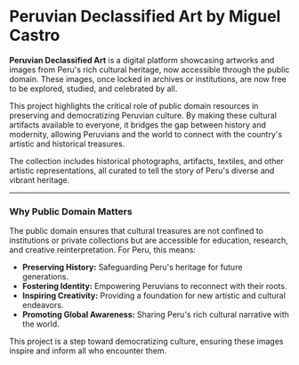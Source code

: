 # Peruvian Declassified Art by Miguel Castro

**Peruvian Declassified Art** is a digital platform showcasing artworks and images from Peru's rich cultural heritage, now accessible through the public domain. These images, once locked in archives or institutions, are now free to be explored, studied, and celebrated by all.  

This project highlights the critical role of public domain resources in preserving and democratizing Peruvian culture. By making these cultural artifacts available to everyone, it bridges the gap between history and modernity, allowing Peruvians and the world to connect with the country's artistic and historical treasures.

The collection includes historical photographs, artifacts, textiles, and other artistic representations, all curated to tell the story of Peru's diverse and vibrant heritage.

---

### **Why Public Domain Matters**

The public domain ensures that cultural treasures are not confined to institutions or private collections but are accessible for education, research, and creative reinterpretation. For Peru, this means:
- **Preserving History:** Safeguarding Peru's heritage for future generations.
- **Fostering Identity:** Empowering Peruvians to reconnect with their roots.
- **Inspiring Creativity:** Providing a foundation for new artistic and cultural endeavors.
- **Promoting Global Awareness:** Sharing Peru's rich cultural narrative with the world.

This project is a step toward democratizing culture, ensuring these images inspire and inform all who encounter them.
